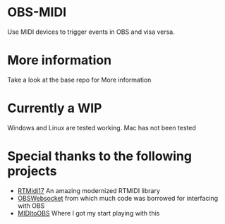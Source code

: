 # OBS-MIDI
Use MIDI devices to trigger events in OBS and visa versa.

# More information

Take a look at the base repo for More information

# Currently a WIP
Windows and Linux are tested working. Mac has not been tested
 # Special thanks to the following projects
 * [RTMidi17](https://github.com/jcelerier/RtMidi17) An amazing modernized RTMIDI library
 * [OBSWebsocket](https://github.com/Palakis/obs-websocket/) from which much code was borrowed for interfacing with OBS
 * [MIDItoOBS](https://github.com/lebaston100/MIDItoOBS) Where I got my start playing with this
